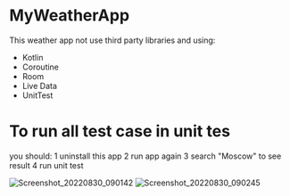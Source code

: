 # MyWeatherApp
This weather app not use third party libraries and using:
- Kotlin
- Coroutine
- Room
- Live Data
- UnitTest

# To run all test case in unit tes
you should:
1 uninstall this app
2 run app again
3 search "Moscow" to see result
4 run unit test

![Screenshot_20220830_090142](https://user-images.githubusercontent.com/63135090/187331887-f8264627-15c5-43b8-89a0-aeafb48f6b74.png)
![Screenshot_20220830_090245](https://user-images.githubusercontent.com/63135090/187331980-431631cd-9740-444d-979f-e6e0a4648de8.png)

